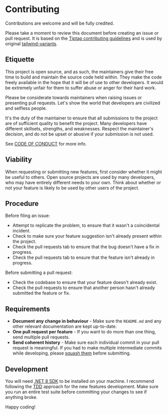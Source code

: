 # Contributing

Contributions are welcome and will be fully credited.

Please take a moment to review this document before creating an issue or pull request. It is based on the [Tiptap contributing guidelines](https://github.com/ueberdosis/tiptap/blob/main/CONTRIBUTING.md) and is used by original [tailwind-variants](https://github.com/dcastil/tailwind-variants/blob/main/.github/CONTRIBUTING.md).

## Etiquette

This project is open source, and as such, the maintainers give their free time to build and maintain the source code held within. They make the code freely available in the hope that it will be of use to other developers. It would be extremely unfair for them to suffer abuse or anger for their hard work.

Please be considerate towards maintainers when raising issues or presenting pull requests. Let's show the world that developers are civilized and selfless people.

It's the duty of the maintainer to ensure that all submissions to the project are of sufficient quality to benefit the project. Many developers have different skillsets, strengths, and weaknesses. Respect the maintainer's decision, and do not be upset or abusive if your submission is not used.

See [CODE OF CONDUCT](CODE_OF_CONDUCT.md) for more info.

## Viability

When requesting or submitting new features, first consider whether it might be useful to others. Open source projects are used by many developers, who may have entirely different needs to your own. Think about whether or not your feature is likely to be used by other users of the project.

## Procedure

Before filing an issue:

-   Attempt to replicate the problem, to ensure that it wasn't a coincidental incident.
-   Check to make sure your feature suggestion isn't already present within the project.
-   Check the pull requests tab to ensure that the bug doesn't have a fix in progress.
-   Check the pull requests tab to ensure that the feature isn't already in progress.

Before submitting a pull request:

-   Check the codebase to ensure that your feature doesn't already exist.
-   Check the pull requests to ensure that another person hasn't already submitted the feature or fix.

## Requirements

-   **Document any change in behaviour** - Make sure the `README.md` and any other relevant documentation are kept up-to-date.
-   **One pull request per feature** - If you want to do more than one thing, send multiple pull requests.
-   **Send coherent history** - Make sure each individual commit in your pull request is meaningful. If you had to make multiple intermediate commits while developing, please [squash them](https://www.git-scm.com/book/en/v2/Git-Tools-Rewriting-History#Changing-Multiple-Commit-Messages) before submitting.

## Development

You will need [.NET 8 SDK](https://dotnet.microsoft.com/en-us/download/dotnet/8.0) to be installed on your machine. I recommend following the [TDD](https://en.wikipedia.org/wiki/Test-driven_development) approach for the new features development.
Make sure you run an entire test suite before committing your changes to see if anything broke.

Happy coding!